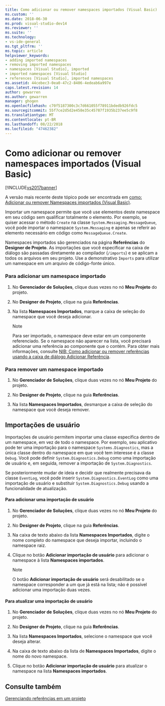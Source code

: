 ```yaml
---
title: Como adicionar ou remover namespaces importados (Visual Basic) | Microsoft Docs
ms.custom: ''
ms.date: 2018-06-30
ms.prod: visual-studio-dev14
ms.reviewer: ''
ms.suite: ''
ms.technology:
- vs-ide-general
ms.tgt_pltfrm: ''
ms.topic: article
helpviewer_keywords:
- adding imported namespaces
- removing imported namespaces
- namespaces [Visual Studio], imported
- imported namespaces [Visual Studio]
- references [Visual Studio], imported namespaces
ms.assetid: 44cebec3-0ea0-47c2-8406-4edeab6a997e
caps.latest.revision: 14
author: gewarren
ms.author: gewarren
manager: ghogen
ms.openlocfilehash: c70f5187300c3c7d661055f78911bdedb926fdc5
ms.sourcegitcommit: 55f7ce2d5d2e458e35c45787f1935b237ee5c9f8
ms.translationtype: MT
ms.contentlocale: pt-BR
ms.lasthandoff: 08/22/2018
ms.locfileid: "47462382"
---
```

# <a name="how-to-add-or-remove-imported-namespaces-visual-basic"></a>Como adicionar ou remover namespaces importados (Visual Basic)
[!INCLUDE[vs2017banner](../includes/vs2017banner.md)]

A versão mais recente deste tópico pode ser encontrada em [como: Adicionar ou remover Namespaces importados (Visual Basic)](https://docs.microsoft.com/visualstudio/ide/how-to-add-or-remove-imported-namespaces-visual-basic).  
  
Importar um namespace permite que você use elementos deste namespace em seu código sem qualificar totalmente o elemento. Por exemplo, se quiser acessar o método `Create` na classe `System.Messaging.MessageQueue`, você pode importar o namespace `System.Messaging` e apenas se referir ao elemento necessário em código como `MessageQueue.Create`.  
  
 Namespaces importados são gerenciados na página **Referências** do **Designer de Projeto**. As importações que você especificar na caixa de diálogo são passadas diretamente ao compilador (`/imports`) e se aplicam a todos os arquivos em seu projeto. Use a demonstrativo `Imports` para utilizar um namespace em um arquivo de código-fonte único.  
  
### <a name="to-add-an-imported-namespace"></a>Para adicionar um namespace importado  
  
1.  No **Gerenciador de Soluções**, clique duas vezes no nó **Meu Projeto** do projeto.  
  
2.  No **Designer de Projeto**, clique na guia **Referências**.  
  
3.  Na lista **Namespaces Importados**, marque a caixa de seleção do namespace que você deseja adicionar.  
  
    > [!NOTE]
    >  Para ser importado, o namespace deve estar em um componente referenciado. Se o namespace não aparecer na lista, você precisará adicionar uma referência ao componente que o contém. Para obter mais informações, consulte [NIB: Como adicionar ou remover referências usando a caixa de diálogo Adicionar Referência](http://msdn.microsoft.com/en-us/3bd75d61-f00c-47c0-86a2-dd1f20e231c9).  
  
### <a name="to-remove-an-imported-namespace"></a>Para remover um namespace importado  
  
1.  No **Gerenciador de Soluções**, clique duas vezes no nó **Meu Projeto** do projeto.  
  
2.  No **Designer de Projeto**, clique na guia **Referências**.  
  
3.  Na lista **Namespaces Importados**, desmarque a caixa de seleção do namespace que você deseja remover.  
  
## <a name="user-imports"></a>Importações de usuário  
 Importações de usuário permitem importar uma classe específica dentro de um namespace, em vez de todo o namespace. Por exemplo, seu aplicativo pode ter uma importação para o namespace `Systems.Diagnostics`, mas a única classe dentro do namespace em que você tem interesse é a classe `Debug`. Você pode definir `System.Diagnostics.Debug` como uma importação de usuário e, em seguida, remover a importação de `System.Diagnostics`.  
  
 Se posteriormente mudar de ideia e decidir que realmente precisava da classe `EventLog`, você pode inserir `System.Diagnostics.EventLog` como uma importação de usuário e substituir `System.Diagnostics.Debug` usando a funcionalidade de atualização.  
  
#### <a name="to-add-a-user-import"></a>Para adicionar uma importação de usuário  
  
1.  No **Gerenciador de Soluções**, clique duas vezes no nó **Meu Projeto** do projeto.  
  
2.  No **Designer de Projeto**, clique na guia **Referências**.  
  
3.  Na caixa de texto abaixo da lista **Namespaces Importados**, digite o nome completo do namespace que deseja importar, incluindo o namespace raiz.  
  
4.  Clique no botão **Adicionar importação de usuário** para adicionar o namespace à lista **Namespaces importados**.  
  
    > [!NOTE]
    >  O botão **Adicionar importação de usuário** será desabilitado se o namespace corresponder a um que já está na lista; não é possível adicionar uma importação duas vezes.  
  
#### <a name="to-update-a-user-import"></a>Para atualizar uma importação de usuário  
  
1.  No **Gerenciador de Soluções**, clique duas vezes no nó **Meu Projeto** do projeto.  
  
2.  No **Designer de Projeto**, clique na guia **Referências**.  
  
3.  Na lista **Namespaces Importados**, selecione o namespace que você deseja alterar.  
  
4.  Na caixa de texto abaixo da lista de **Namespaces Importados**, digite o nome do novo namespace.  
  
5.  Clique no botão **Adicionar importação de usuário** para atualizar o namespace na lista **Namespaces importados**.  
  
## <a name="see-also"></a>Consulte também  
 [Gerenciando referências em um projeto](../ide/managing-references-in-a-project.md)



